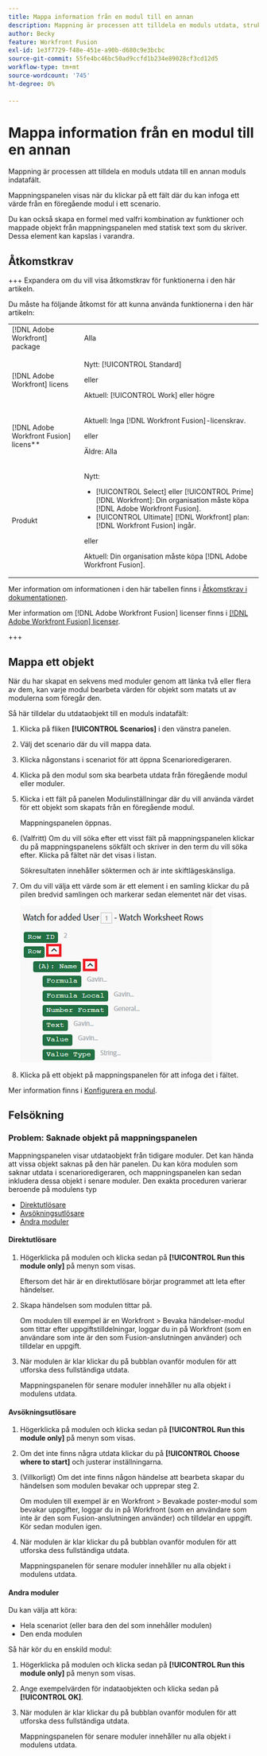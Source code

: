 ```yaml
---
title: Mappa information från en modul till en annan
description: Mappning är processen att tilldela en moduls utdata, strukturerade till objekt, till en annan moduls indatafält.
author: Becky
feature: Workfront Fusion
exl-id: 1e3f7729-f48e-451e-a90b-d680c9e3bcbc
source-git-commit: 55fe4bc46bc50ad9ccfd1b234e89028cf3cd12d5
workflow-type: tm+mt
source-wordcount: '745'
ht-degree: 0%

---
```


# Mappa information från en modul till en annan

Mappning är processen att tilldela en moduls utdata till en annan moduls indatafält.

Mappningspanelen visas när du klickar på ett fält där du kan infoga ett värde från en föregående modul i ett scenario.

Du kan också skapa en formel med valfri kombination av funktioner och mappade objekt från mappningspanelen med statisk text som du skriver. Dessa element kan kapslas i varandra.

## Åtkomstkrav

+++ Expandera om du vill visa åtkomstkrav för funktionerna i den här artikeln.

Du måste ha följande åtkomst för att kunna använda funktionerna i den här artikeln:

<table style="table-layout:auto">
 <col> 
 <col> 
 <tbody> 
  <tr> 
   <td role="rowheader">[!DNL Adobe Workfront] package</td> 
   <td> <p>Alla</p> </td> 
  </tr> 
  <tr data-mc-conditions=""> 
   <td role="rowheader">[!DNL Adobe Workfront] licens</td> 
   <td> <p>Nytt: [!UICONTROL Standard]</p><p>eller</p><p>Aktuell: [!UICONTROL Work] eller högre</p> </td> 
  </tr> 
  <tr> 
   <td role="rowheader">[!DNL Adobe Workfront Fusion] licens**</td> 
   <td>
   <p>Aktuell: Inga [!DNL Workfront Fusion]-licenskrav.</p>
   <p>eller</p>
   <p>Äldre: Alla </p>
   </td> 
  </tr> 
  <tr> 
   <td role="rowheader">Produkt</td> 
   <td>
   <p>Nytt:</p> <ul><li>[!UICONTROL Select] eller [!UICONTROL Prime] [!DNL Workfront]: Din organisation måste köpa [!DNL Adobe Workfront Fusion].</li><li>[!UICONTROL Ultimate] [!DNL Workfront] plan: [!DNL Workfront Fusion] ingår.</li></ul>
   <p>eller</p>
   <p>Aktuell: Din organisation måste köpa [!DNL Adobe Workfront Fusion].</p>
   </td> 
  </tr>
 </tbody> 
</table>

Mer information om informationen i den här tabellen finns i [Åtkomstkrav i dokumentationen](/help/workfront-fusion/references/licenses-and-roles/access-level-requirements-in-documentation.md).

Mer information om [!DNL Adobe Workfront Fusion] licenser finns i [[!DNL Adobe Workfront Fusion] licenser](/help/workfront-fusion/set-up-and-manage-workfront-fusion/licensing-operations-overview/license-automation-vs-integration.md).

+++

## Mappa ett objekt

När du har skapat en sekvens med moduler genom att länka två eller flera av dem, kan varje modul bearbeta värden för objekt som matats ut av modulerna som föregår den.

Så här tilldelar du utdataobjekt till en moduls indatafält:

1. Klicka på fliken **[!UICONTROL Scenarios]** i den vänstra panelen.
1. Välj det scenario där du vill mappa data.
1. Klicka någonstans i scenariot för att öppna Scenarioredigeraren.
1. Klicka på den modul som ska bearbeta utdata från föregående modul eller moduler.
1. Klicka i ett fält på panelen Modulinställningar där du vill använda värdet för ett objekt som skapats från en föregående modul.

   Mappningspanelen öppnas.

1. (Valfritt) Om du vill söka efter ett visst fält på mappningspanelen klickar du på mappningspanelens sökfält och skriver in den term du vill söka efter. Klicka på fältet när det visas i listan.

   Sökresultaten innehåller söktermen och är inte skiftlägeskänsliga.
1. Om du vill välja ett värde som är ett element i en samling klickar du på pilen bredvid samlingen och markerar sedan elementet när det visas.

   ![Samlingselement](assets/collection-dropdown.png)

1. Klicka på ett objekt på mappningspanelen för att infoga det i fältet.

Mer information finns i [Konfigurera en modul](/help/workfront-fusion/create-scenarios/add-modules/configure-a-modules-settings.md).


## Felsökning

### Problem: Saknade objekt på mappningspanelen

Mappningspanelen visar utdataobjekt från tidigare moduler. Det kan hända att vissa objekt saknas på den här panelen. Du kan köra modulen som saknar utdata i scenarioredigeraren, och mappningspanelen kan sedan inkludera dessa objekt i senare moduler. Den exakta proceduren varierar beroende på modulens typ

* [Direktutlösare](#instant-trigger)
* [Avsökningsutlösare](#polling-trigger)
* [Andra moduler](#other-modules)

#### Direktutlösare

1. Högerklicka på modulen och klicka sedan på **[!UICONTROL Run this module only]** på menyn som visas.

   Eftersom det här är en direktutlösare börjar programmet att leta efter händelser.

1. Skapa händelsen som modulen tittar på.

   Om modulen till exempel är en Workfront > Bevaka händelser-modul som tittar efter uppgiftstilldelningar, loggar du in på Workfront (som en användare som inte är den som Fusion-anslutningen använder) och tilldelar en uppgift.

1. När modulen är klar klickar du på bubblan ovanför modulen för att utforska dess fullständiga utdata.

   Mappningspanelen för senare moduler innehåller nu alla objekt i modulens utdata.

#### Avsökningsutlösare

1. Högerklicka på modulen och klicka sedan på **[!UICONTROL Run this module only]** på menyn som visas.
1. Om det inte finns några utdata klickar du på **[!UICONTROL Choose where to start]** och justerar inställningarna.
1. (Villkorligt) Om det inte finns någon händelse att bearbeta skapar du händelsen som modulen bevakar och upprepar steg 2.

   Om modulen till exempel är en Workfront > Bevakade poster-modul som bevakar uppgifter, loggar du in på Workfront (som en användare som inte är den som Fusion-anslutningen använder) och tilldelar en uppgift. Kör sedan modulen igen.

1. När modulen är klar klickar du på bubblan ovanför modulen för att utforska dess fullständiga utdata.

   Mappningspanelen för senare moduler innehåller nu alla objekt i modulens utdata.

#### Andra moduler

Du kan välja att köra:

* Hela scenariot (eller bara den del som innehåller modulen)
* Den enda modulen

Så här kör du en enskild modul:

1. Högerklicka på modulen och klicka sedan på **[!UICONTROL Run this module only]** på menyn som visas.
1. Ange exempelvärden för indataobjekten och klicka sedan på **[!UICONTROL OK]**.
1. När modulen är klar klickar du på bubblan ovanför modulen för att utforska dess fullständiga utdata.

   Mappningspanelen för senare moduler innehåller nu alla objekt i modulens utdata.
